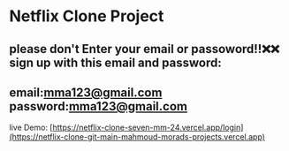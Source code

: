 # Netflix Clone Project
please don't Enter your email or passoword!!❌❌
sign up with this email and password:
------
email:mma123@gmail.com
password:mma123@gmail.com
------

live Demo: [https://netflix-clone-seven-mm-24.vercel.app/login](https://netflix-clone-git-main-mahmoud-morads-projects.vercel.app)


